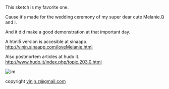 This sketch is my favorite one.

Cause it's made for the wedding ceremony of my super dear cute Melanie.Q and I.

And it did make a good demonstration at that important day.

A html5 version is accesible at sinaapp.
http://vinjn.sinaapp.com/loveMelanie.html

Also postmortem articles at hudo.it.
http://www.hudo.it/index.php/topic,203.0.html

![im](http://vinjn.sinaapp.com/data/love_melanie.jpg)

copyright vinjn.z@gmail.com


